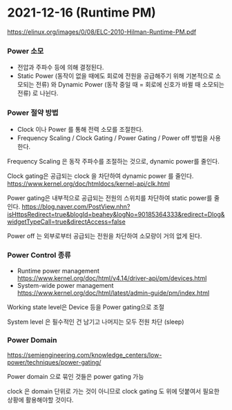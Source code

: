 # 2021-12-16 (Runtime PM)

https://elinux.org/images/0/08/ELC-2010-Hilman-Runtime-PM.pdf



### Power 소모

- 전압과 주파수 등에 의해 결정된다.
- Static Power (동작이 없을 때에도 회로에 전원을 공급해주기 위해 기본적으로 소모되는 전류) 와 Dynamic Power (동작 중일 때 = 회로에 신호가 바뀔 때 소모되는 전류) 로 나뉜다.

### Power 절약 방법

- Clock 이나 Power 를 통해 전력 소모를 조절한다.
- Frequency Scaling / Clock Gating / Power Gating / Power off 방법을 사용한다.

Frequency Scaling 은 동작 주파수를 조절하는 것으로, dynamic power를 줄인다.

Clock gating은 공급되는 clock 을 차단하여 dynamic power 를 줄인다. https://www.kernel.org/doc/htmldocs/kernel-api/clk.html

Power gating은 내부적으로 공급되는 전원의 스위치를 차단하여 static power를 줄인다. https://blog.naver.com/PostView.nhn?isHttpsRedirect=true&blogId=beahey&logNo=90185364333&redirect=Dlog&widgetTypeCall=true&directAccess=false

Power off 는 외부로부터 공급되는 전원을 차단하여 소모량이 거의 없게 된다.

### Power Control 종류

- Runtime power management https://www.kernel.org/doc/html/v4.14/driver-api/pm/devices.html
- System-wide power management https://www.kernel.org/doc/html/latest/admin-guide/pm/index.html

Working state level은 Device 등을 Power gating으로 조절

System level 은 필수적인 건 남기고 나머지는 모두 전원 차단 (sleep)

### Power Domain

https://semiengineering.com/knowledge_centers/low-power/techniques/power-gating/

Power domain 으로 묶인 것들은 power gating 가능

clock 은 domain 단위로 가는 것이 아니므로 clock gating 도 위에 덧붙여서 필요한 상황에 활용해야할 것이다.



